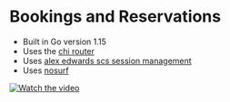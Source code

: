 # Bookings and Reservations

- Built in Go version 1.15
- Uses the [chi router](github.com/go-chi/chi)
- Uses [alex edwards scs session management](github.com/alexedwards/scs)
- Uses [nosurf](github.com/justinas/nosurf)

[![Watch the video](https://i.stack.imgur.com/Vp2cE.png)]([https://youtu.be/vt5fpE0bzSY])
